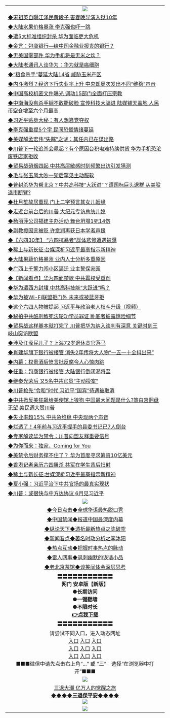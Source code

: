 <table>
  <tr>
    <td align=center><img src="https://github.com/gyhhx/image-upload/blob/master/yaowen.jpg" /></td>
  </tr>
   <tr>
<td align=left>
<a href="http://ctbtfdoocixoa.global.ssl.fastly.net/oo.aspx?name=c1039398&key=ofejcfaxcltk&from=gy">◆宋祖英自曝江泽民黄段子 害春晚导演入狱10年</a><br/>
</td>
   </tr>
  <tr>
<td align=left>
<a href="https://ctbtfdoocixoa.global.ssl.fastly.net/oo.aspx?name=c1039254&key=ofejcfaxcltk&from=gy">◆大陆水果价格暴涨 李克强也吓一跳</a><br/></td>
  </tr>
  <tr>
<td align=left>
<a href="https://ctbtfdoocixoa.global.ssl.fastly.net/oo.aspx?name=c1039270&key=ofejcfaxcltk&from=gy">◆遭5大标准组织封杀 华为面临更大危机</a><br/></td>
 </tr>
  <tr>
<td align=left>
<a href="http://ctbtfdoocixoa.global.ssl.fastly.net/oo.aspx?name=c1039266&key=ofejcfaxcltk&from=gy">◆金言：包商银行—给中国金融业报丧的银行？</a><br/></td>
 </tr>
   <tr>
<td align=left>
<a href="http://ctbtfdoocixoa.global.ssl.fastly.net/oo.aspx?name=c1039212&key=ofejcfaxcltk&from=gy">◆无美国零部件 华为手机将是无米之炊？</a><br/></td>
   </tr> 
  <tr>
<td align=left>
<a href="http://ctbtfdoocixoa.global.ssl.fastly.net/oo.aspx?name=c1039239&key=ofejcfaxcltk&from=gy">◆大陆老通讯人谈华为：华为就是癌细胞</a><br/></td>
  </tr> 
 <tr>
<td align=left>
<a href="http://ctbtfdoocixoa.global.ssl.fastly.net/oo.aspx?name=c1039265&key=ofejcfaxcltk&from=gy">◆“粮食杀手”蔓延大陆14省 威胁玉米产区</a><br/>
</td>
   </tr>
 <tr>
<td align=left>
<a href="http://ctbtfdoocixoa.global.ssl.fastly.net/oo.aspx?name=c1039190&key=ofejcfaxcltk&from=gy">◆内斗激烈？经济下行失业率上升 中央却屡次发出不同“维稳”声音</a><br/>
</td>
   </tr>
 <tr>
<td align=left>
<a href="http://ctbtfdoocixoa.global.ssl.fastly.net/oo.aspx?name=c1039214&key=ofejcfaxcltk&from=gy">◆中国高校机密文件曝光 调动15部门全面打压宗教</a><br/></td>
  </tr>
  <tr>
<td align=left>
<a href="http://ctbtfdoocixoa.global.ssl.fastly.net/oo.aspx?name=c1039218&key=ofejcfaxcltk&from=gy">◆中南海没有杀手锏不敢撕破脸 宣传科技大骗进 陆媒铺天盖地 人民币空仓增至六个月最高</a><br/></td>
 </tr>
   <tr>
<td align=left>
<a href="http://ctbtfdoocixoa.global.ssl.fastly.net/oo.aspx?name=c1039150&key=ofejcfaxcltk&from=gy">◆习近平贴身大秘：有人想篡党夺权</a><br/>
</td>
   </tr>
 <tr>
<td align=left>
<a href="http://ctbtfdoocixoa.global.ssl.fastly.net/oo.aspx?name=c1039164&key=ofejcfaxcltk&from=gy">◆李克强重提5个字 民间恐慌情绪蔓延</a><br/></td>
  </tr>
  <tr>
<td align=left>
<a href="http://ctbtfdoocixoa.global.ssl.fastly.net/oo.aspx?name=c1039162&key=ofejcfaxcltk&from=gy">◆美媒解孟宏伟“失踪”之谜：其任内已在谋出路</a><br/></td>
 </tr>
  <tr>
<td align=left>
<a href="http://ctbtfdoocixoa.global.ssl.fastly.net/oo.aspx?name=c1039216&key=ofejcfaxcltk&from=gy">◆川普下一轮追杀会飙起？有个原因台积电难持续供货 华为手机恐沦废铁店家拒收</a><br/></td>
 </tr>
   <tr>
<td align=left>
<a href="http://ctbtfdoocixoa.global.ssl.fastly.net/oo.aspx?name=c1039200&key=ofejcfaxcltk&from=gy">◆贸易战硝烟四起 中共高层敏感时刻频繁出访引发猜测</a><br/></td>
   </tr> 
  <tr>
<td align=left>
<a href="http://ctbtfdoocixoa.global.ssl.fastly.net/oo.aspx?name=c1039152&key=ofejcfaxcltk&from=gy">◆毛与张玉凤大吵一架后罕见主动服软</a><br/></td>
  </tr> 
 <tr>
<td align=left>
<a href="http://ctbtfdoocixoa.global.ssl.fastly.net/oo.aspx?name=c1039217&key=ofejcfaxcltk&from=gy">◆普封杀华为帮北京？中共高科技“大跃进”？遭国标巨头退群 从美股退市断臂?</a><br/>
</td>
   </tr>
 <tr>
<td align=left>
<a href="http://ctbtfdoocixoa.global.ssl.fastly.net/oo.aspx?name=c1039225&key=ofejcfaxcltk&from=gy">◆杜月笙故居重现 门上二字预言其女儿姻缘</a><br/>
</td>
   </tr>
 <tr>
<td align=left>
<a href="http://ctbtfdoocixoa.global.ssl.fastly.net/oo.aspx?name=c1039260&key=ofejcfaxcltk&from=gy">◆走近台前台后的川普 大纪元专访总统儿媳</a><br/></td>
  </tr>
  <tr>
<td align=left>
<a href="http://ctbtfdoocixoa.global.ssl.fastly.net/oo.aspx?name=c1039215&key=ofejcfaxcltk&from=gy">◆杨丽萍公司福建主办活动 舞台坍塌1死14伤</a><br/></td>
 </tr>
   <tr>
<td align=left>
<a href="http://ctbtfdoocixoa.global.ssl.fastly.net/oo.aspx?name=c1039222&key=ofejcfaxcltk&from=gy">◆副教授因言被贬 许章润再获日本学者声援</a><br/>
</td>
   </tr>
 <tr>
<td align=left>
<a href="http://ctbtfdoocixoa.global.ssl.fastly.net/oo.aspx?name=c1039173&key=ofejcfaxcltk&from=gy">◆【六四30年】 “六四抗暴者”群体悲惨遭遇被曝</a><br/>
</td>
   </tr>
<tr>
<td align=left>
<a href="https://ctbtfdoocixoa.global.ssl.fastly.net/oo.aspx?name=c1039042&key=ofejcfaxcltk&from=gy">◆稀土与新长征:台媒深析习近平最高指示新精神</a><br/>
</td>       
  <tr>
<td align=left>
<a href="https://ctbtfdoocixoa.global.ssl.fastly.net/oo.aspx?name=c1039030&key=ofejcfaxcltk&from=gy">◆大陆果蔬价格暴涨 业内人士分析多重原因</a><br/></td>
  </tr>
  <tr>
<td align=left>
<a href="https://ctbtfdoocixoa.global.ssl.fastly.net/oo.aspx?name=c1039049&key=ofejcfaxcltk&from=gy">◆广西上千警力闯小区逼迁 业主誓保家园</a><br/></td>
 </tr>
  <tr>
<td align=left>
<a href="http://ctbtfdoocixoa.global.ssl.fastly.net/oo.aspx?name=c1039054&key=ofejcfaxcltk&from=gy">◆【新闻看点】华为四面楚歌 中共霸权受重创</a><br/></td>
 </tr>
   <tr>
<td align=left>
<a href="http://ctbtfdoocixoa.global.ssl.fastly.net/oo.aspx?name=c1039073&key=ofejcfaxcltk&from=gy">◆华为遭西方封堵 中共高科技能“大跃进”吗？</a><br/></td>
   </tr> 
  <tr>
<td align=left>
<a href="http://ctbtfdoocixoa.global.ssl.fastly.net/oo.aspx?name=c1039016&key=ofejcfaxcltk&from=gy">◆华为被Wi-Fi联盟拒门外 未来或被蓝牙拒</a><br/></td>
  </tr> 
 <tr>
<td align=left>
<a href="http://ctbtfdoocixoa.global.ssl.fastly.net/oo.aspx?name=c1039089&key=ofejcfaxcltk&from=gy">◆这个六四人物被提起 习近平与政治老人权斗升级（视频）</a><br/>
</td>
   </tr>
 <tr>
<td align=left>
<a href="http://ctbtfdoocixoa.global.ssl.fastly.net/oo.aspx?name=c1039039&key=ofejcfaxcltk&from=gy">◆秘拍中共酷刑致死法轮功学员罪证 卧底者披露惊险细节</a><br/>
</td>
   </tr>
 <tr>
<td align=left>
<a href="http://ctbtfdoocixoa.global.ssl.fastly.net/oo.aspx?name=c1039011&key=ofejcfaxcltk&from=gy">◆贸易战这样基本就打完了 川普把华为纳入谈判有深意 关键时刻王岐山突访欧盟</a><br/></td>
  </tr>
  <tr>
<td align=left>
<a href="http://ctbtfdoocixoa.global.ssl.fastly.net/oo.aspx?name=c1039012&key=ofejcfaxcltk&from=gy">◆涉及江泽民儿子？上海72岁退休高官落马</a><br/></td>
 </tr>
   <tr>
<td align=left>
<a href="http://ctbtfdoocixoa.global.ssl.fastly.net/oo.aspx?name=c1038986&key=ofejcfaxcltk&from=gy">◆肖建华旗下银行被接管 消失2年传将大人物“一五一十全抖出来”</a><br/>
</td>
   </tr>
 <tr>
<td align=left>
<a href="http://ctbtfdoocixoa.global.ssl.fastly.net/oo.aspx?name=c1038953&key=ofejcfaxcltk&from=gy">◆内幕：权贵酒后愤言批反腐令人心惊肉跳</a><br/></td>
  </tr>
  <tr>
<td align=left>
<a href="http://ctbtfdoocixoa.global.ssl.fastly.net/oo.aspx?name=c1039057&key=ofejcfaxcltk&from=gy">◆任重：包商银行被接管 大陆银行倒闭潮将至</a><br/></td>
 </tr>
  <tr>
<td align=left>
<a href="http://ctbtfdoocixoa.global.ssl.fastly.net/oo.aspx?name=c1039015&key=ofejcfaxcltk&from=gy">◆继秦光荣后 又5名中共官员“主动投案” </a><br/></td>
 </tr>
   <tr>
<td align=left>
<a href="http://ctbtfdoocixoa.global.ssl.fastly.net/oo.aspx?name=c1038990&key=ofejcfaxcltk&from=gy">◆川普抢先“令和”时代 习近平“国宾”待遇被取消</a><br/></td>
   </tr> 
  <tr>
<td align=left>
<a href="http://ctbtfdoocixoa.global.ssl.fastly.net/oo.aspx?name=c1039004&key=ofejcfaxcltk&from=gy">◆中共掀反美狂飙给美使馆上狼狗 中国最大问题是什么?等白宫翻盘无望 美民调大赞川普</a><br/></td>
  </tr> 
 <tr>
<td align=left>
<a href="http://ctbtfdoocixoa.global.ssl.fastly.net/oo.aspx?name=c1038991&key=ofejcfaxcltk&from=gy">◆失业率超15% 中共急维稳 中央现两个声音</a><br/>
</td>
   </tr>
 <tr>
<td align=left>
<a href="http://ctbtfdoocixoa.global.ssl.fastly.net/oo.aspx?name=c1038965&key=ofejcfaxcltk&from=gy">◆烂透了！4年前与习近平握手的县委书记已7人倒台</a><br/>
</td>
   </tr>
 <tr>
<td align=left>
<a href="http://ctbtfdoocixoa.global.ssl.fastly.net/oo.aspx?name=c1039048&key=ofejcfaxcltk&from=gy">◆专家解读华为禁令：川普向盟友释重要信号</a><br/></td>
  </tr>
  <tr>
<td align=left>
<a href="http://ctbtfdoocixoa.global.ssl.fastly.net/oo.aspx?name=c1020216&key=ofejcfaxcltk&from=gy">◆为你而来：独家，Coming for You</a><br/></td>
 </tr>
   <tr>
<td align=left>
<a href="http://ctbtfdoocixoa.global.ssl.fastly.net/oo.aspx?name=c1039017&key=ofejcfaxcltk&from=gy">◆美禁令后财务撑不住了？ 华为首度寻求筹资10亿美元</a><br/>
</td>
   </tr>
 <tr>
<td align=left>
<a href="http://ctbtfdoocixoa.global.ssl.fastly.net/oo.aspx?name=c1039066&key=ofejcfaxcltk&from=gy">◆香港记者亲历六四屠杀 共军在学生背后扫射</a><br/>
</td>
   </tr>
<tr>
<td align=left>
<a href="https://ctbtfdoocixoa.global.ssl.fastly.net/oo.aspx?name=c1039042&key=ofejcfaxcltk&from=gy">◆稀土与新长征:台媒深析习近平最高指示新精神</a><br/>
</td>       
  <tr>
<td align=left>
<a href="https://ctbtfdoocixoa.global.ssl.fastly.net/oo.aspx?name=c1038864&key=ofejcfaxcltk&from=gy">◆夏小强：习近平治下中共官场的最真实现状</a><br/></td>
  </tr>
  <tr>
<td align=left>
<a href="https://ctbtfdoocixoa.global.ssl.fastly.net/oo.aspx?name=c1038823&key=ofejcfaxcltk&from=gy">◆川普：或很快与中方达协议 6月见习近平</a><br/></td>
 </tr>
    <tr>
    <td align=center><img src="https://github.com/gyhhx/image-upload/blob/master/shipin.jpg" /></td>
  </tr>
   <tr>
   <td align=center> 
<a href="http://ctbtfdoocixoa.global.ssl.fastly.net/oo.aspx?name=c816850&key=ofejcfaxcltk&from=gy&tag=9877">◆今日点击◆全球华语最热脱口秀</a><br/>
    </td>
  </tr>
  <tr>
  <td align=center>
<a href="http://ctbtfdoocixoa.global.ssl.fastly.net/oo.aspx?name=c816860&key=ofejcfaxcltk&from=gy&tag=99733110">◆中国禁闻◆报道中国最深度内幕</a><br/>
   </tr>
  <tr>
     <td align=center>
<a href="http://ctbtfdoocixoa.global.ssl.fastly.net/oo.aspx?name=c816855&key=ofejcfaxcltk&from=gy&tag=997110">◆纵论天下◆透析最新热点之陈破空</a><br/>
   </tr>
   <tr>
      <td align=center>
<a href="http://ctbtfdoocixoa.global.ssl.fastly.net/oo.aspx?name=c838308&key=ofejcfaxcltk&from=gy&tag=9973110">◆新闻看点◆著名时政分析之李沐阳</a><br/>
   </tr>
   <tr>
     <td align=center>
<a href="http://ctbtfdoocixoa.global.ssl.fastly.net/oo.aspx?name=c816852&key=ofejcfaxcltk&from=gy&tag=9733110">◆热点互动◆把握时事热点的脉动</a><br/>
   </tr>
   <tr>
      <td align=center>
<a href="http://ctbtfdoocixoa.global.ssl.fastly.net/oo.aspx?name=c816694&key=ofejcfaxcltk&from=gy&tag=93310">◆雷人网事◆讽刺幽默的诙谐小品</a><br/>
   </tr>
   <tr>
    <td align=center>
<a href="http://ctbtfdoocixoa.global.ssl.fastly.net/oo.aspx?name=c816650&key=ofejcfaxcltk&from=gy&tag=9973110">◆老北京茶馆◆谈笑间体会深层思考</a><br/>
   </tr>
  <tr>
    <td align=center>
 <b>〓〓〓〓〓〓〓〓〓〓〓<br/>网门 安卓版【新版】<br/> ●长期访问<br/> ●一键翻墙<br/>  ●不限时长<br/> 
 <a href="https://share.weiyun.com/5OSFJhI">👉<b>点我下载</a><br/>〓〓〓〓〓〓〓〓〓〓〓<br/>
    </td>
    </tr>
   <tr>
    <td align=center>请尝试不同入口，进入动态网址<br/>
      <a href="https://s3.us-east-2.amazonaws.com/ogateo/show.htm">入口</a>
      <a href="https://s3.ca-central-1.amazonaws.com/ogatec/show.htm">入口</a>
      <a href="https://s3.ap-southeast-2.amazonaws.com/ogatey/show.htm">入口</a><br/>
      <a href="https://s3.ap-northeast-2.amazonaws.com/ogates/show.htm">入口</a>
      <a href="https://s3.eu-central-1.amazonaws.com/ogatef/show.htm">入口</a>
      <a href="https://s3.ap-south-1.amazonaws.com/ogatem/show.htm">入口</a><br/>
      <a href="https://s3-us-west-1.amazonaws.com/ogaten/show.htm">入口</a>
      <a href="https://s3.eu-west-2.amazonaws.com/ogatel/show.htm">入口</a>
      <a href="https://s3.ap-northeast-1.amazonaws.com/ogatet/show.htm">入口</a><br/>
      ■■■微信中请先点击右上角“...” 或 “三”　选择“在浏览器中打开”■■■<b><br/>
    </td>
  </tr>
  <tr>
    <td align=center><img src="https://github.com/gyhhx/image-upload/blob/master/3.jpg" /> </td>
</tr>
  <tr>  
  <td align=center>
  <a href="http://ctbtfdoocixoa.global.ssl.fastly.net/oo.aspx?name=c894205&key=ofejcfaxcltk&from=gy&tag=9973110">三退大潮 亿万人的觉醒之旅</a><br/>
      <a href="http://ctbtfdoocixoa.global.ssl.fastly.net/oo.aspx?name=ogQuit.aspx&key=ofejcfaxcltk&from=gy"><b>◆◆◆◆三退保平安◆◆◆◆<br/></a>
      <img src="https://github.com/gyhhx/image-upload/blob/master/3t.jpg" /><br/>
      </td>
  </tr>
   <tr>
    <td align=center><img src="https://raw.githubusercontent.com/oGate2/Up/master/oGate_640.jpg"/></td>
  </tr>
</table>


